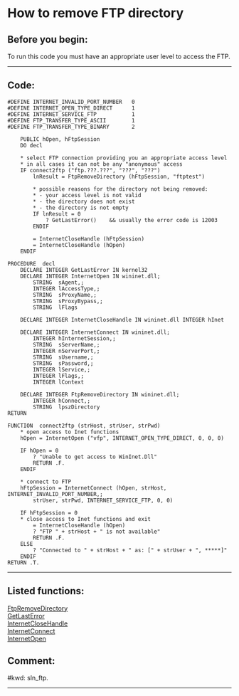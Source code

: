 <link rel="stylesheet" type="text/css" href="../css/win32api.css">  
<link rel="stylesheet" href="https://cdnjs.cloudflare.com/ajax/libs/font-awesome/4.7.0/css/font-awesome.min.css">

# How to remove FTP directory

## Before you begin:
To run this code you must have an appropriate user level to access the FTP.  
  
***  


## Code:
```foxpro  
#DEFINE INTERNET_INVALID_PORT_NUMBER   0
#DEFINE INTERNET_OPEN_TYPE_DIRECT      1
#DEFINE INTERNET_SERVICE_FTP           1
#DEFINE FTP_TRANSFER_TYPE_ASCII        1
#DEFINE FTP_TRANSFER_TYPE_BINARY       2

	PUBLIC hOpen, hFtpSession
    DO decl

	* select FTP connection providing you an appropriate access level
	* in all cases it can not be any "anonymous" access
	IF connect2ftp ("ftp.???.???", "???", "???")
		lnResult = FtpRemoveDirectory (hFtpSession, "ftptest")
	
		* possible reasons for the directory not being removed:
		* - your access level is not valid
		* - the directory does not exist
		* - the directory is not empty
		IF lnResult = 0
			? GetLastError()	&& usually the error code is 12003
		ENDIF

		= InternetCloseHandle (hFtpSession)
		= InternetCloseHandle (hOpen)
	ENDIF

PROCEDURE  decl
	DECLARE INTEGER GetLastError IN kernel32
	DECLARE INTEGER InternetOpen IN wininet.dll;
		STRING  sAgent,;
		INTEGER lAccessType,;
		STRING  sProxyName,;
		STRING  sProxyBypass,;
		STRING  lFlags

    DECLARE INTEGER InternetCloseHandle IN wininet.dll INTEGER hInet

    DECLARE INTEGER InternetConnect IN wininet.dll;
		INTEGER hInternetSession,;
		STRING  sServerName,;
		INTEGER nServerPort,;
		STRING  sUsername,;
		STRING  sPassword,;
		INTEGER lService,;
		INTEGER lFlags,;
		INTEGER lContext

	DECLARE INTEGER FtpRemoveDirectory IN wininet.dll;
    	INTEGER hConnect,;
		STRING  lpszDirectory
RETURN

FUNCTION  connect2ftp (strHost, strUser, strPwd)
	* open access to Inet functions
	hOpen = InternetOpen ("vfp", INTERNET_OPEN_TYPE_DIRECT, 0, 0, 0)

	IF hOpen = 0
		? "Unable to get access to WinInet.Dll"
		RETURN .F.
	ENDIF

	* connect to FTP
	hFtpSession = InternetConnect (hOpen, strHost, INTERNET_INVALID_PORT_NUMBER,;
		strUser, strPwd, INTERNET_SERVICE_FTP, 0, 0)

	IF hFtpSession = 0
	* close access to Inet functions and exit
		= InternetCloseHandle (hOpen)
		? "FTP " + strHost + " is not available"
		RETURN .F.
	ELSE
		? "Connected to " + strHost + " as: [" + strUser + ", *****]"
	ENDIF
RETURN .T.  
```  
***  


## Listed functions:
[FtpRemoveDirectory](../libraries/wininet/FtpRemoveDirectory.md)  
[GetLastError](../libraries/kernel32/GetLastError.md)  
[InternetCloseHandle](../libraries/wininet/InternetCloseHandle.md)  
[InternetConnect](../libraries/wininet/InternetConnect.md)  
[InternetOpen](../libraries/wininet/InternetOpen.md)  

## Comment:
  
  
#kwd: sln_ftp.  
  
***  

